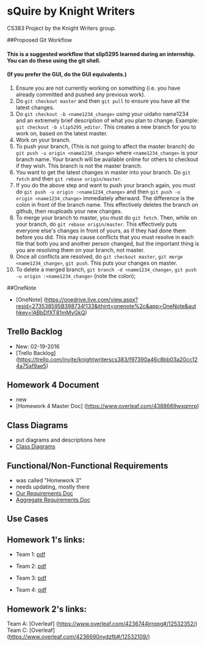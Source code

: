# sQuire by Knight Writers
CS383 Project by the Knight Writers group.

##Proposed Git Workflow
####  This is a suggested workflow that slip5295 learned during an internship. You can do these using the git shell.
####  (If you prefer the GUI, do the GUI equivalents.)
1. Ensure you are not currently working on something (i.e. you have already committed and pushed any previous work).
2. Do `git checkout master` and then `git pull` to ensure you have all the latest changes.
3. Do `git checkout -b <name1234_change>` using your uidaho name1234 and an extremely brief description of what you plan to change. Example: `git checkout -b slip5295_editor`. This creates a new branch for you to work on, based on the latest master.
4. Work on your branch.
5. To push your branch, (This is not going to affect the master branch) do `git push -u origin <name1234_change>` where `<name1234_change>` is your branch name. Your branch will be available online for others to checkout if they wish. This branch is not the master branch.
6. You want to get the latest changes in master into your branch. Do `git fetch` and then `git rebase origin/master`.
7. If you do the above step and want to push your branch again, you must do `git push -u origin :<name1234_change>` and then `git push -u origin <name1234_change>` immediately afterward. The difference is the colon in front of the branch name. This effectively deletes the branch on github, then reuploads your new changes.
8. To merge your branch to master, you must do `git fetch`. Then, while on your branch, do `git rebase origin/master`. This effectively puts everyone else's changes in front of yours, as if they had done them before you did. This may cause conflicts that you must resolve in each file that both you and another person changed, but the important thing is you are resolving them on your branch, not master.
9. Once all conflicts are resolved, do `git checkout master`, `git merge <name1234_change>`, `git push`. This puts your changes on master.
10. To delete a merged branch, `git branch -d <name1234_change>`, `git push -u origin :<name1234_change>` (note the colon);

##OneNote
* [OneNote] (https://onedrive.live.com/view.aspx?resid=273538595B398734!133&ithint=onenote%2c&app=OneNote&authkey=!ABbDfXT81mMyGkQ)

## Trello Backlog
* New: 02-19-2016
* [Trello Backlog] (https://trello.com/invite/knightwriterscs383/f97390a46c8bb03a20cc124a75af9ae5)

## Homework 4 Document
* new
* [Homework 4 Master Doc] (https://www.overleaf.com/4388669wxqmrp)

## Class Diagrams
* put diagrams and descriptions here
* [Class Diagrams](https://www.overleaf.com/4361110npqmqd)

## Functional/Non-Functional Requirements
* was called "Homework 3"
* needs updating, mostly there
* [Our Requirements Doc](https://www.overleaf.com/4286506kvbrwb#/12707218/)
* [Aggregate Requirements Doc](https://www.overleaf.com/4306618jzdznq)

## Use Cases
## Homework 1's links:
* Team 1: [pdf](http://www2.cs.uidaho.edu/~jeffery/courses/383/hw1-team1.pdf)

* Team 2: [pdf](http://www2.cs.uidaho.edu/~jeffery/courses/383/hw1-team2.pdf)

* Team 3: [pdf](http://www2.cs.uidaho.edu/~jeffery/courses/383/hw1-team3.pdf)

* Team 4: [pdf](http://www2.cs.uidaho.edu/~jeffery/courses/383/hw1-team4.pdf)

## Homework 2's links:
Team A: [Overleaf] (https://www.overleaf.com/4236744jrrqpg#/12532352/)
Team C: [Overleaf] (https://www.overleaf.com/4236690nydzfb#/12532109/)

